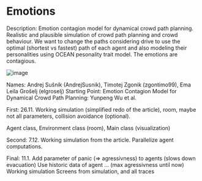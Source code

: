 # Emotions

Description: Emotion contagion model for dynamical crowd path
planning. Realistic and plausible simulation of crowd path planning and crowd behaviour. We want to change the paths considering drive to use the optimal (shortest vs fastest) path of each agent and also modeling their personalities using OCEAN pesonality trait model. The emotions are contagious.

![image](https://github.com/user-attachments/assets/1d281391-d3cb-4baa-925e-7d3fb1d7da3d)


Names: Andrej Sušnik (AndrejSusnik), Timotej Zgonik (zgontimo99), Ema Leila Grošelj (elgroselj)
Starting Point: Emotion Contagion Model for Dynamical Crowd Path Planning: Yunpeng Wu et al.

First: 26.11.
Working simulation (simplified redo of the article), room, maybe not all parameters, collision avoidance (optional).

Agent class, Environment class (room), Main class (visualization)

Second: 7.12.
Working simulation from the article. Parallelize agent computations.

Final: 11.1.
Add parameter of panic (=> agressivness) to agents (slows down evacuation)
Use historic data of agent ... (max agressivness until now)
Working simulation
Screens from simulation, and all traces


